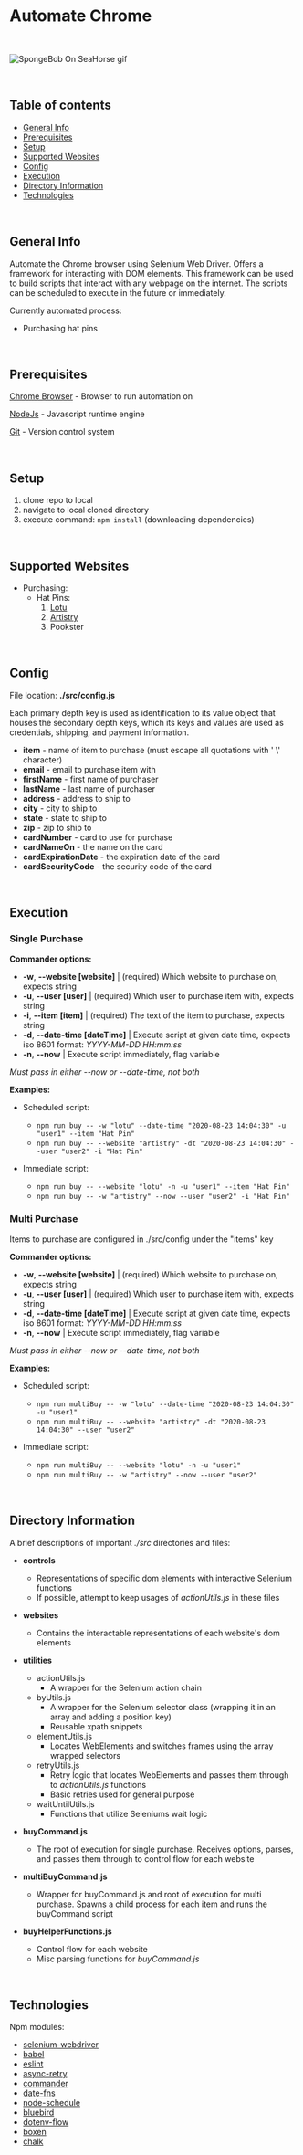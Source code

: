 # Automate Chrome

<br>

![SpongeBob On SeaHorse gif](https://media.giphy.com/media/3o6ZtbBRPGc1LvF4Na/giphy.gif)

<br>

## Table of contents

  - [General Info](#general-info)
  - [Prerequisites](#prerequisites)
  - [Setup](#setup)
  - [Supported Websites](#supported-websites)
  - [Config](#config)
  - [Execution](#execution)
  - [Directory Information](#directory-information)
  - [Technologies](#technologies)

<br>

## General Info

Automate the Chrome browser using Selenium Web Driver. Offers a framework for interacting with DOM elements. This framework can be used to build scripts that interact with any webpage on the internet. The scripts can be scheduled to execute in the future or immediately. 

Currently automated process:
 - Purchasing hat pins

<br>

## Prerequisites

[Chrome Browser](https://www.google.com/chrome/) - Browser to run automation on 

[NodeJs](https://nodejs.org/en/) - Javascript runtime engine

[Git](https://git-scm.com/downloads) - Version control system

<br>

## Setup
  1. clone repo to local
  2. navigate to local cloned directory
  3. execute command: `npm install` (downloading dependencies)

<br>

## Supported Websites
- Purchasing:
  - Hat Pins:
     1. [Lotu](https://www.lotucreations.com/collections/hat-pins)
     2. [Artistry](https://theartistrycollection.com/collections/2018)
     3. Pookster

<br>

## Config
File location: **./src/config.js**

Each primary depth key is used as identification to its value object that houses the secondary depth keys, which its keys and values are used as credentials, shipping, and payment information.

- **item** - name of item to purchase (must escape all quotations with ' \\' character)
- **email** - email to purchase item with  
- **firstName** - first name of purchaser
- **lastName** - last name of purchaser
- **address** - address to ship to
- **city** - city to ship to
- **state** - state to ship to
- **zip** - zip to ship to
- **cardNumber** - card to use for purchase
- **cardNameOn** - the name on the card
- **cardExpirationDate** - the expiration date of the card
- **cardSecurityCode** - the security code of the card

<br>

## Execution

### Single Purchase

**Commander options:**

- **-w**, **--website [website]** | (required) Which website to purchase on, expects string
- **-u**, **--user [user]** | (required) Which user to purchase item with, expects string
- **-i**, **--item [item]** | (required) The text of the item to purchase, expects string
- **-d**, **--date-time [dateTime]** | Execute script at given date time, expects iso 8601 format: *YYYY-MM-DD HH:mm:ss*
- **-n**, **--now** | Execute script immediately, flag variable

*Must pass in either --now or --date-time, not both*

**Examples:**

 - Scheduled script: 
   - `npm run buy -- -w "lotu" --date-time "2020-08-23 14:04:30" -u "user1" --item "Hat Pin"` 
   - `npm run buy -- --website "artistry" -dt "2020-08-23 14:04:30" --user "user2" -i "Hat Pin"`

- Immediate script: 
  - `npm run buy -- --website "lotu" -n -u "user1" --item "Hat Pin"`
  - `npm run buy -- -w "artistry" --now --user "user2" -i "Hat Pin"`

### Multi Purchase

Items to purchase are configured in ./src/config under the "items" key

**Commander options:**

- **-w**, **--website [website]** | (required) Which website to purchase on, expects string
- **-u**, **--user [user]** | (required) Which user to purchase item with, expects string
- **-d**, **--date-time [dateTime]** | Execute script at given date time, expects iso 8601 format: *YYYY-MM-DD HH:mm:ss*
- **-n**, **--now** | Execute script immediately, flag variable

*Must pass in either --now or --date-time, not both*

**Examples:**

 - Scheduled script: 
   - `npm run multiBuy -- -w "lotu" --date-time "2020-08-23 14:04:30" -u "user1"` 
   - `npm run multiBuy -- --website "artistry" -dt "2020-08-23 14:04:30" --user "user2"`

- Immediate script: 
  - `npm run multiBuy -- --website "lotu" -n -u "user1"`
  - `npm run multiBuy -- -w "artistry" --now --user "user2"`

<br>

## Directory Information

A brief descriptions of important *./src* directories and files:

- **controls**
  - Representations of specific dom elements with interactive Selenium functions 
  - If possible, attempt to keep usages of *actionUtils.js* in these files
  
- **websites**
  - Contains the interactable representations of each website's dom elements
  
- **utilities**
  - actionUtils.js
    - A wrapper for the Selenium action chain
  - byUtils.js
    - A wrapper for the Selenium selector class (wrapping it in an array and adding a position key)
    - Reusable xpath snippets
  - elementUtils.js
    - Locates WebElements and switches frames using the array wrapped selectors
  - retryUtils.js
    - Retry logic that locates WebElements and passes them through to *actionUtils.js* functions
    - Basic retries used for general purpose
  - waitUntilUtils.js
    - Functions that utilize Seleniums wait logic
  
- **buyCommand.js**
  - The root of execution for single purchase. Receives options, parses, and passes them through to control flow for each website

- **multiBuyCommand.js**
  - Wrapper for buyCommand.js and root of execution for multi purchase. Spawns a child process for each item and runs the buyCommand script
  
- **buyHelperFunctions.js**
  - Control flow for each website
  - Misc parsing functions for *buyCommand.js*
  
<br>

## Technologies
 
Npm modules:
- [selenium-webdriver](https://www.npmjs.com/package/selenium-webdriver)
- [babel](https://www.npmjs.com/package/Babel)
- [eslint](https://www.npmjs.com/package/eslint)
- [async-retry](https://www.npmjs.com/package/async-retry)
- [commander](https://www.npmjs.com/package/commander)
- [date-fns](https://www.npmjs.com/package/date-fns)
- [node-schedule](https://www.npmjs.com/package/node-schedule)
- [bluebird](https://www.npmjs.com/package/bluebird)
- [dotenv-flow](https://www.npmjs.com/package/dotenv-flow)
- [boxen](https://www.npmjs.com/package/boxen)
- [chalk](https://www.npmjs.com/package/chalk)

<br>
